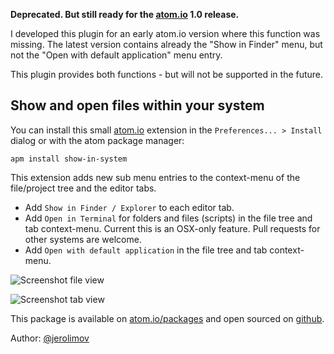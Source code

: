 **Deprecated. But still ready for the [atom.io](http://atom.io) 1.0 release.**

I developed this plugin for an early atom.io version where this function
was missing. The latest version contains already the "Show in Finder" menu,
but not the "Open with default application" menu entry.

This plugin provides both functions - but will not be supported in the future.

## Show and open files within your system

You can install this small [atom.io](http://atom.io) extension in the
`Preferences... > Install` dialog or with the atom package manager:

    apm install show-in-system

This extension adds new sub menu entries to the context-menu of the
file/project tree and the editor tabs.

* Add `Show in Finder / Explorer` to each editor tab.  
* Add `Open in Terminal` for folders and files (scripts) in the file tree and
  tab context-menu.
  Current this is an OSX-only feature.
  Pull requests for other systems are welcome.
* Add `Open with default application` in the file tree and tab context-menu.

![Screenshot file view](https://github.com/jerolimov/atom-show-in-system/raw/master/screenshot-file-view.png)

![Screenshot tab view](https://github.com/jerolimov/atom-show-in-system/raw/master/screenshot-tab-view.png)

This package is available on [atom.io/packages](https://atom.io/packages/show-in-system) and open sourced on [github](https://github.com/jerolimov/atom-show-in-system).

Author: [@jerolimov](https://twitter.com/jerolimov)
